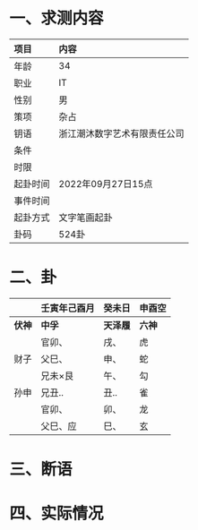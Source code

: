 # 一、求测内容
|项目|内容|
|:-|:-|
|年龄|34|
|职业|IT|
|性别|男|
|策项|杂占|
|钥语|浙江潮沐数字艺术有限责任公司|
|条件||
|时限||
|起卦时间|2022年09月27日15点|
|事件时间||
|起卦方式|文字笔画起卦|
|卦码|524卦|

# 二、卦
||壬寅年己酉月|癸未日|申酉空|
|:-|:-|:-|:-|
|**伏神**|**中孚**|**天泽履**|**六神**|
||官卯、|戌、|虎|
|财子|父巳、|申、|蛇|
||兄未×艮|午、|勾|
|孙申|兄丑..|丑..|雀|
||官卯、|卯、|龙|
||父巳、应|巳、|玄|


# 三、断语

# 四、实际情况